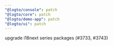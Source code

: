 ```yaml
---
"@logto/console": patch
"@logto/core": patch
"@logto/demo-app": patch
"@logto/ui": patch
---
```


upgrade i18next series packages (#3733, #3743)

